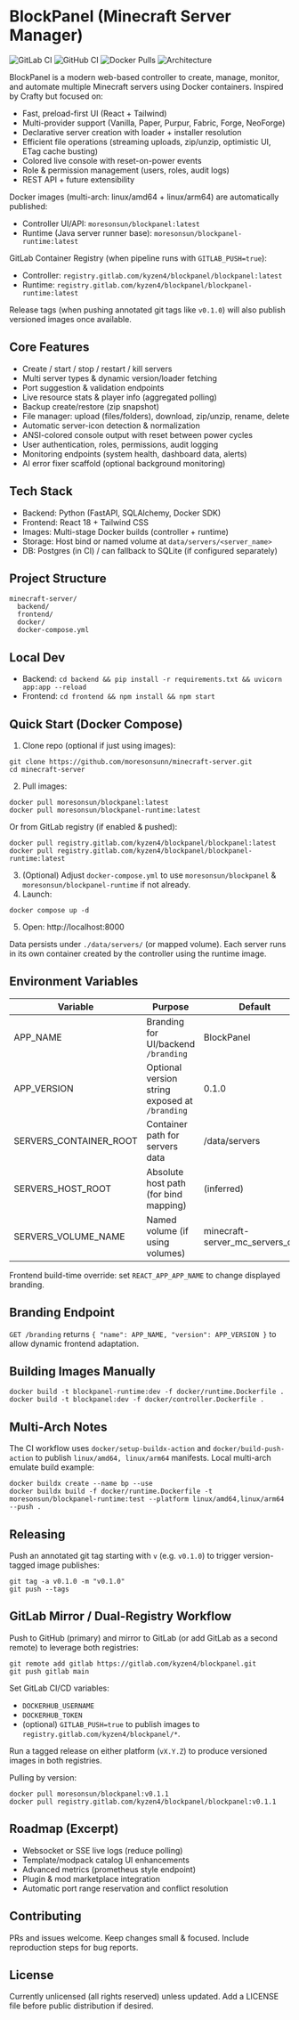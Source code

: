 # BlockPanel (Minecraft Server Manager)

![GitLab CI](https://gitlab.com/kyzen4/blockpanel/badges/main/pipeline.svg)
![GitHub CI](https://github.com/moresonsunn/minecraft-server/actions/workflows/ci.yml/badge.svg)
![Docker Pulls](https://img.shields.io/docker/pulls/moresonsun/blockpanel)
![Architecture](https://img.shields.io/badge/arch-amd64%20%7C%20arm64-blue)

BlockPanel is a modern web-based controller to create, manage, monitor, and automate multiple Minecraft servers using Docker containers. Inspired by Crafty but focused on:
- Fast, preload-first UI (React + Tailwind)
- Multi-provider support (Vanilla, Paper, Purpur, Fabric, Forge, NeoForge)
- Declarative server creation with loader + installer resolution
- Efficient file operations (streaming uploads, zip/unzip, optimistic UI, ETag cache busting)
- Colored live console with reset-on-power events
- Role & permission management (users, roles, audit logs)
- REST API + future extensibility

Docker images (multi-arch: linux/amd64 + linux/arm64) are automatically published:
- Controller UI/API: `moresonsun/blockpanel:latest`
- Runtime (Java server runner base): `moresonsun/blockpanel-runtime:latest`

GitLab Container Registry (when pipeline runs with `GITLAB_PUSH=true`):
- Controller: `registry.gitlab.com/kyzen4/blockpanel/blockpanel:latest`
- Runtime: `registry.gitlab.com/kyzen4/blockpanel/blockpanel-runtime:latest`

Release tags (when pushing annotated git tags like `v0.1.0`) will also publish versioned images once available.

## Core Features
- Create / start / stop / restart / kill servers
- Multi server types & dynamic version/loader fetching
- Port suggestion & validation endpoints
- Live resource stats & player info (aggregated polling)
- Backup create/restore (zip snapshot)
- File manager: upload (files/folders), download, zip/unzip, rename, delete
- Automatic server-icon detection & normalization
- ANSI-colored console output with reset between power cycles
- User authentication, roles, permissions, audit logging
- Monitoring endpoints (system health, dashboard data, alerts)
- AI error fixer scaffold (optional background monitoring)

## Tech Stack
- Backend: Python (FastAPI, SQLAlchemy, Docker SDK)
- Frontend: React 18 + Tailwind CSS
- Images: Multi-stage Docker builds (controller + runtime)
- Storage: Host bind or named volume at `data/servers/<server_name>`
- DB: Postgres (in CI) / can fallback to SQLite (if configured separately)

## Project Structure
```
minecraft-server/
  backend/
  frontend/
  docker/
  docker-compose.yml
```

## Local Dev
- Backend: `cd backend && pip install -r requirements.txt && uvicorn app:app --reload`
- Frontend: `cd frontend && npm install && npm start`

## Quick Start (Docker Compose)

1. Clone repo (optional if just using images):
```
git clone https://github.com/moresonsunn/minecraft-server.git
cd minecraft-server
```
2. Pull images:
```
docker pull moresonsun/blockpanel:latest
docker pull moresonsun/blockpanel-runtime:latest
```
  Or from GitLab registry (if enabled & pushed):
```
docker pull registry.gitlab.com/kyzen4/blockpanel/blockpanel:latest
docker pull registry.gitlab.com/kyzen4/blockpanel/blockpanel-runtime:latest
```
3. (Optional) Adjust `docker-compose.yml` to use `moresonsun/blockpanel` & `moresonsun/blockpanel-runtime` if not already.
4. Launch:
```
docker compose up -d
```
5. Open: http://localhost:8000

Data persists under `./data/servers/` (or mapped volume). Each server runs in its own container created by the controller using the runtime image.

## Environment Variables
| Variable | Purpose | Default |
|----------|---------|---------|
| APP_NAME | Branding for UI/backend `/branding` | BlockPanel |
| APP_VERSION | Optional version string exposed at `/branding` | 0.1.0 |
| SERVERS_CONTAINER_ROOT | Container path for servers data | /data/servers |
| SERVERS_HOST_ROOT | Absolute host path (for bind mapping) | (inferred) |
| SERVERS_VOLUME_NAME | Named volume (if using volumes) | minecraft-server_mc_servers_data |

Frontend build-time override: set `REACT_APP_APP_NAME` to change displayed branding.

## Branding Endpoint
`GET /branding` returns `{ "name": APP_NAME, "version": APP_VERSION }` to allow dynamic frontend adaptation.

## Building Images Manually
```
docker build -t blockpanel-runtime:dev -f docker/runtime.Dockerfile .
docker build -t blockpanel:dev -f docker/controller.Dockerfile .
```

## Multi-Arch Notes
The CI workflow uses `docker/setup-buildx-action` and `docker/build-push-action` to publish `linux/amd64, linux/arm64` manifests. Local multi-arch emulate build example:
```
docker buildx create --name bp --use
docker buildx build -f docker/runtime.Dockerfile -t moresonsun/blockpanel-runtime:test --platform linux/amd64,linux/arm64 --push .
```

## Releasing
Push an annotated git tag starting with `v` (e.g. `v0.1.0`) to trigger version-tagged image publishes:
```
git tag -a v0.1.0 -m "v0.1.0"
git push --tags
```

## GitLab Mirror / Dual-Registry Workflow

Push to GitHub (primary) and mirror to GitLab (or add GitLab as a second remote) to leverage both registries:
```
git remote add gitlab https://gitlab.com/kyzen4/blockpanel.git
git push gitlab main
```
Set GitLab CI/CD variables:
- `DOCKERHUB_USERNAME`
- `DOCKERHUB_TOKEN`
- (optional) `GITLAB_PUSH=true` to publish images to `registry.gitlab.com/kyzen4/blockpanel/*`.

Run a tagged release on either platform (`vX.Y.Z`) to produce versioned images in both registries.

Pulling by version:
```
docker pull moresonsun/blockpanel:v0.1.1
docker pull registry.gitlab.com/kyzen4/blockpanel/blockpanel:v0.1.1
```

## Roadmap (Excerpt)
- Websocket or SSE live logs (reduce polling)
- Template/modpack catalog UI enhancements
- Advanced metrics (prometheus style endpoint)
- Plugin & mod marketplace integration
- Automatic port range reservation and conflict resolution

## Contributing
PRs and issues welcome. Keep changes small & focused. Include reproduction steps for bug reports.

## License
Currently unlicensed (all rights reserved) unless updated. Add a LICENSE file before public distribution if desired.
